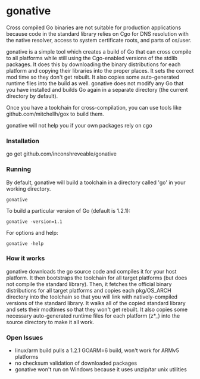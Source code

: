 # gonative

Cross compiled Go binaries are not suitable for production applications
because code in the standard library relies on Cgo for DNS resolution
with the native resolver, access to system certificate roots, and parts of os/user.

gonative is a simple tool which creates a build of Go that can cross compile
to all platforms while still using the Cgo-enabled versions of the stdlib
packages. It does this by downloading the binary distributions for each
platform and copying their libraries into the proper places. It sets
the correct mod time so they don't get rebuilt. It also copies
some auto-generated runtime files into the build as well. gonative does
not modify any Go that you have installed and builds Go again in a separate
directory (the current directory by default).

Once you have a toolchain for cross-compilation, you can use tools like
github.com/mitchellh/gox to build them.

gonative will not help you if your own packages rely on cgo

### Installation

go get github.com/inconshreveable/gonative

### Running
By default, gonative will build a toolchain in a directory called 'go' in your working directory.

    gonative

To build a particular version of Go (default is 1.2.1):

    gonative -version=1.1

For options and help:

    gonative -help

### How it works

gonative downloads the go source code and compiles it for your host platform.
It then bootstraps the toolchain for all target platforms (but does not compile the standard library).
Then, it fetches the official binary distributions for all target platforms and copies
each pkg/OS\_ARCH directory into the toolchain so that you will link with natively-compiled versions
of the standard library. It walks all of the copied standard library and sets their modtimes so that
they won't get rebuilt. It also copies some necessary auto-generated runtime files for each platform
(z\*\_) into the source directory to make it all work.

### Open Issues

- linux/arm build pulls a 1.2.1 GOARM=6 build, won't work for ARMv5 platforms
- no checksum validation of downloaded packages
- gonative won't run on Windows because it uses unzip/tar unix utilities
